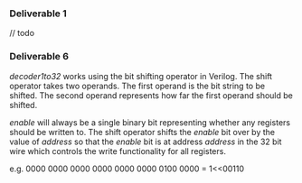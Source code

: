 ### Deliverable 1

// todo

### Deliverable 6

*decoder1to32* works using the bit shifting operator in Verilog. The shift operator takes two operands. The first operand is the bit string to be shifted. The second operand represents how far the first operand should be shifted.

*enable* will always be a single binary bit representing whether any registers should be written to. The shift operator shifts the *enable* bit over by the value of *address* so that the *enable* bit is at address *address* in the 32 bit wire which controls the write functionality for all registers.

e.g. 0000 0000 0000 0000 0000 0000 0100 0000 = 1<<00110